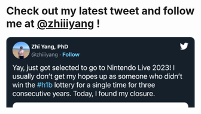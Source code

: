 Check out my latest tweet and follow me at [@zhiiiyang](https://twitter.com/zhiiiyang) \!
================

![](https://github.com/zhiiiyang/zhiiiyang/blob/master/tweet.png)<!-- -->
